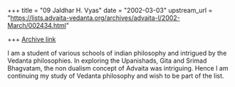 +++
title = "09 Jaldhar H. Vyas"
date = "2002-03-03"
upstream_url = "https://lists.advaita-vedanta.org/archives/advaita-l/2002-March/002434.html"

+++
[Archive link](https://lists.advaita-vedanta.org/archives/advaita-l/2002-March/002434.html)

I am a student of various schools of indian philosophy
and intrigued by the Vedanta philosophies. In exploring
the Upanishads, Gita and Srimad Bhagvatam, the non
dualism concept of Advaita was intriguing.  Hence I am
continuing my study of Vedanta philosophy and wish to
be part of the list.

